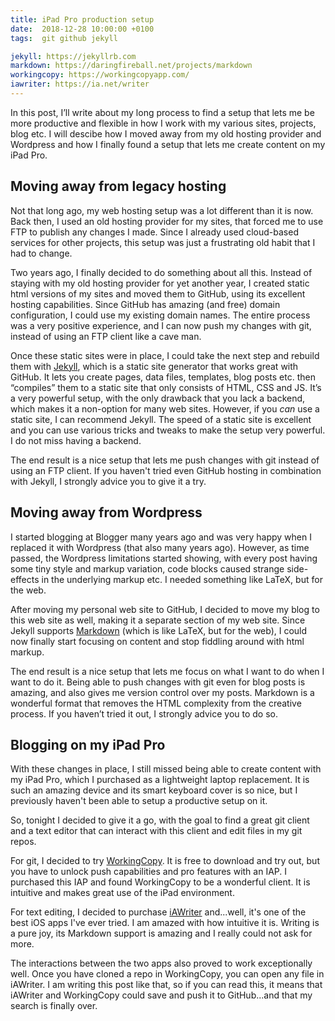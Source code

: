 ```yaml
---
title: iPad Pro production setup
date:  2018-12-28 10:00:00 +0100
tags:  git github jekyll

jekyll: https://jekyllrb.com
markdown: https://daringfireball.net/projects/markdown
workingcopy: https://workingcopyapp.com/
iawriter: https://ia.net/writer
---
```


In this post, I’ll write about my long process to find a setup that lets me be more productive and flexible in how I work with my various sites, projects, blog etc. I will descibe how I moved away from my old hosting provider and Wordpress and how I finally found a setup that lets me create content on my iPad Pro.


## Moving away from legacy hosting

Not that long ago, my web hosting setup was a lot different than it is now. Back then, I used an old hosting provider for my sites, that forced me to use FTP to publish any changes I made. Since I already used cloud-based services for other projects, this setup was just a frustrating old habit that I had to change.

Two years ago, I finally decided to do something about all this. Instead of staying with my old hosting provider for yet another year, I created static html versions of my sites and moved them to GitHub, using its excellent hosting capabilities. Since GitHub has amazing (and free) domain configuration, I could use my existing domain names. The entire process was a very positive experience, and I can now push my changes with git, instead of using an FTP client like a cave man.

Once these static sites were in place, I could take the next step and rebuild them with [Jekyll]({{page.jekyll}}), which is a static site generator that works great with GitHub. It lets you create pages, data files, templates, blog posts etc. then “compiles” them to a static site that only consists of HTML, CSS and JS. It’s a very powerful setup, with the only drawback that you lack a backend, which makes it a non-option for many web sites. However, if you *can* use a static site, I can recommend Jekyll. The speed of a static site is excellent and you can use various tricks and tweaks to make the setup very powerful. I do not miss having a backend.

The end result is a nice setup that lets me push changes with git instead of using an FTP client. If you haven't tried even GitHub hosting in combination with Jekyll,
I strongly advice you to give it a try.


## Moving away from Wordpress

I started blogging at Blogger many years ago and was very happy when I replaced it with Wordpress (that also many years ago). However, as time passed, the Wordpress limitations started showing, with every post having some tiny style and markup variation, code blocks caused strange side-effects in the underlying markup etc. I needed something like LaTeX, but for the web.

After moving my personal web site to GitHub, I decided to move my blog to this web site as well, making it a separate section of my web site. Since Jekyll supports [Markdown]({{page.markdown}}) (which is like LaTeX, but for the web), I could now finally start focusing on content and stop fiddling around with html markup.

The end result is a nice setup that lets me focus on what I want to do when I want to do it. Being able to push changes with git even for blog posts is amazing, and also gives me version control over my posts. Markdown is a wonderful format that removes the HTML complexity from the creative process. If you haven’t tried it out, I strongly advice you to do so.


## Blogging on my iPad Pro

With these changes in place, I still missed being able to create content with my iPad Pro, which I purchased as a lightweight laptop replacement. It is such an amazing device and its smart keyboard cover is so nice, but I previously haven't been able to setup a productive setup on it.

So, tonight I decided to give it a go, with the goal to find a great git client and a text editor that can interact with this client and edit files in my git repos. 

For git, I decided to try [WorkingCopy]({{page.workingcopy}}). It is free to download and try out, but you have to unlock push capabilities and pro features with an IAP. I purchased this IAP and found WorkingCopy to be a wonderful client. It is intuitive and makes great use of the iPad environment.

For text editing, I decided to purchase [iAWriter]({{page.iawriter}}) and...well, it's one of the best iOS apps I've ever tried. I am amazed with how intuitive it is. Writing is a pure joy, its Markdown support is amazing and I really could not ask for more.

The interactions between the two apps also proved to work exceptionally well. Once you have cloned a repo in WorkingCopy, you can open any file in iAWriter. I am writing this post like that, so if you can read this, it means that iAWriter and WorkingCopy could save and push it to GitHub...and that my search is finally over.
